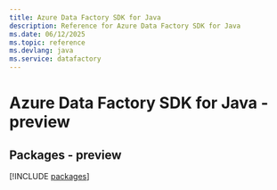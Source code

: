 ```yaml
---
title: Azure Data Factory SDK for Java
description: Reference for Azure Data Factory SDK for Java
ms.date: 06/12/2025
ms.topic: reference
ms.devlang: java
ms.service: datafactory
---
```

# Azure Data Factory SDK for Java - preview
## Packages - preview
[!INCLUDE [packages](data-factory-index.md)]